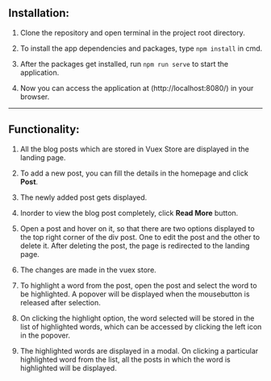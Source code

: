 ## Installation:

1. Clone the repository and open terminal in the project root directory.

2. To install the app dependencies and packages, type `npm install` in cmd.

3. After the packages get installed, run `npm run serve` to start the application.

4. Now you can access the application at (http://localhost:8080/) in your browser.

-------------------------------------------

## Functionality:

1. All the blog posts which are stored in Vuex Store are displayed in the landing page.

2. To add a new post, you can fill the details in the homepage and click **Post**.

3. The newly added post gets displayed.

4. Inorder to view the blog post completely, click **Read More** button.

5. Open a post and hover on it, so that there are two options displayed to the top right corner of the div post. One to edit the post and the other to delete it. After deleting the post, the page is redirected to the landing page.

6. The changes are made in the vuex store.

7. To highlight a word from the post, open the post and select the word to be highlighted. A popover will be displayed when the mousebutton is released after selection.

8. On clicking the highlight option, the word selected will be stored in the list of highlighted words, which can be accessed by clicking the left icon in the popover.

9. The highlighted words are displayed in a modal. On clicking a particular highlighted word from the list, all the posts in which the word is highlighted will be displayed.
